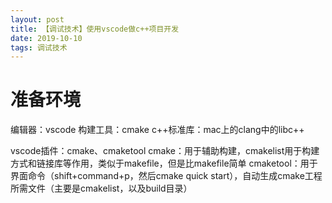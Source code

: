 ```yaml
---
layout: post
title: 【调试技术】使用vscode做c++项目开发
date: 2019-10-10
tags: 调试技术
---
```


# 准备环境

编辑器：vscode
构建工具：cmake
c++标准库：mac上的clang中的libc++

vscode插件：cmake、cmaketool
cmake：用于辅助构建，cmakelist用于构建方式和链接库等作用，类似于makefile，但是比makefile简单
cmaketool：用于界面命令（shift+command+p，然后cmake quick start），自动生成cmake工程所需文件（主要是cmakelist，以及build目录）

